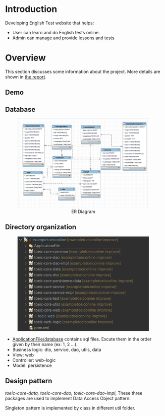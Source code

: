 # Introduction
Developing English Test website that helps:

* User can learn and do English tests online.
* Admin can manage and provide lessons and tests

# Overview
This section discusses some information about the project. More details are shown in [the report](ApplicationFile/assets/report.pdf).

## Demo


## Database
<figure style="text-align: center;">
    <img src="ApplicationFile/assets/erd_database.png"
         alt="ER Diagram" width="800" height="auto">
    <figcaption>ER Diagram</figcaption>
</figure>

## Directory organization
<figure style="text-align: center;">
    <img src="ApplicationFile/assets/directory_organization.png"
         alt="Directory organization">
    <figcaption> </figcaption>
</figure>


* [ApplicationFile/database](ApplicationFile/database) contains sql files. Excute them in the order given by their name (ex: 1, 2 ...).
* Business logic: dto, service, dao, utils, data
* View: web
* Controller: web-logic
* Model: persistence

## Design pattern
<i>toeic-core-data, toeic-core-dao, toeic-core-dao-impl</i>, These three packages are used to implement Data Access Object pattern.

Singleton pattern is implemented by class in different util folder.
